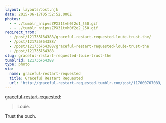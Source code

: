 ```yaml
---
layout: layouts/post.njk
date: 2015-06-17T05:52:52.000Z
photos:
  - - ./tumblr_nnipvsZPX31tvh0f2o1_250.gif
  - - ./tumblr_nnipvsZPX31tvh0f2o2_250.gif
redirect_from:
  - /post/121735764388/graceful-restart-requested-louie-trust-the/
  - /post/121735764388/
  - /post/121735764388/graceful-restart-requested-louie-trust-the
  - /post/121735764388
slug: graceful-restart-requested-louie-trust-the
tumblrid: 121735764388
type: photo
via:
  name: graceful-restart-requested
  title: Graceful Restart Requested
  url: 'http://graceful-restart-requested.tumblr.com/post/117600767083/louie'
---
```

<p><a href="http://graceful-restart-requested.tumblr.com/post/117600767083/louie" class="tumblr_blog">graceful-restart-requested</a>:</p>

<blockquote><p>Louie.</p></blockquote>

<p>Trust the ouch.</p>
